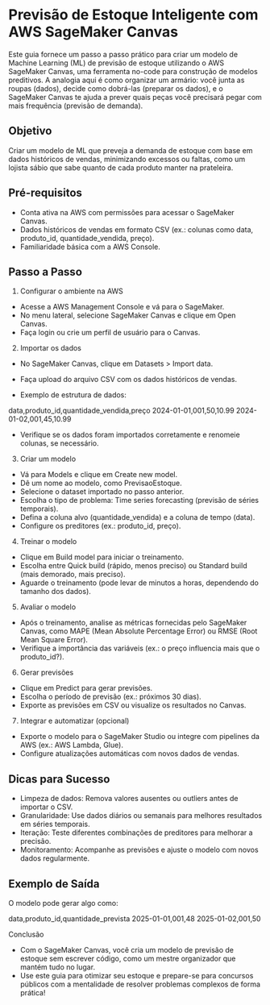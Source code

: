 # Previsão de Estoque Inteligente com AWS SageMaker Canvas
Este guia fornece um passo a passo prático para criar um modelo de Machine Learning (ML) de previsão de estoque utilizando o AWS SageMaker Canvas, uma ferramenta no-code para construção de modelos preditivos. A analogia aqui é como organizar um armário: você junta as roupas (dados), decide como dobrá-las (preparar os dados), e o SageMaker Canvas te ajuda a prever quais peças você precisará pegar com mais frequência (previsão de demanda).

## Objetivo

Criar um modelo de ML que preveja a demanda de estoque com base em dados históricos de vendas, minimizando excessos ou faltas, como um lojista sábio que sabe quanto de cada produto manter na prateleira.

## Pré-requisitos

- Conta ativa na AWS com permissões para acessar o SageMaker Canvas.
- Dados históricos de vendas em formato CSV (ex.: colunas como data, produto_id, quantidade_vendida, preço).
- Familiaridade básica com a AWS Console.

## Passo a Passo

1. Configurar o ambiente na AWS

- Acesse a AWS Management Console e vá para o SageMaker.
- No menu lateral, selecione SageMaker Canvas e clique em Open Canvas.
- Faça login ou crie um perfil de usuário para o Canvas.

2. Importar os dados

- No SageMaker Canvas, clique em Datasets > Import data.
- Faça upload do arquivo CSV com os dados históricos de vendas.

- Exemplo de estrutura de dados:

data,produto_id,quantidade_vendida,preço
2024-01-01,001,50,10.99
2024-01-02,001,45,10.99

- Verifique se os dados foram importados corretamente e renomeie colunas, se necessário.

3. Criar um modelo

- Vá para Models e clique em Create new model.
- Dê um nome ao modelo, como PrevisaoEstoque.
- Selecione o dataset importado no passo anterior.
- Escolha o tipo de problema: Time series forecasting (previsão de séries temporais).
- Defina a coluna alvo (quantidade_vendida) e a coluna de tempo (data).
- Configure os preditores (ex.: produto_id, preço).

4. Treinar o modelo

- Clique em Build model para iniciar o treinamento.
- Escolha entre Quick build (rápido, menos preciso) ou Standard build (mais demorado, mais preciso).
- Aguarde o treinamento (pode levar de minutos a horas, dependendo do tamanho dos dados).

5. Avaliar o modelo

- Após o treinamento, analise as métricas fornecidas pelo SageMaker Canvas, como MAPE (Mean Absolute Percentage Error) ou RMSE (Root Mean Square Error).
- Verifique a importância das variáveis (ex.: o preço influencia mais que o produto_id?).

6. Gerar previsões

- Clique em Predict para gerar previsões.
- Escolha o período de previsão (ex.: próximos 30 dias).
- Exporte as previsões em CSV ou visualize os resultados no Canvas.

7. Integrar e automatizar (opcional)

- Exporte o modelo para o SageMaker Studio ou integre com pipelines da AWS (ex.: AWS Lambda, Glue).
- Configure atualizações automáticas com novos dados de vendas.

## Dicas para Sucesso

- Limpeza de dados: Remova valores ausentes ou outliers antes de importar o CSV.
- Granularidade: Use dados diários ou semanais para melhores resultados em séries temporais.
- Iteração: Teste diferentes combinações de preditores para melhorar a precisão.
- Monitoramento: Acompanhe as previsões e ajuste o modelo com novos dados regularmente.

## Exemplo de Saída

O modelo pode gerar algo como:

data,produto_id,quantidade_prevista
2025-01-01,001,48
2025-01-02,001,50

Conclusão

- Com o SageMaker Canvas, você cria um modelo de previsão de estoque sem escrever código, como um mestre organizador que mantém tudo no lugar. 
- Use este guia para otimizar seu estoque e prepare-se para concursos públicos com a mentalidade de resolver problemas complexos de forma prática!
